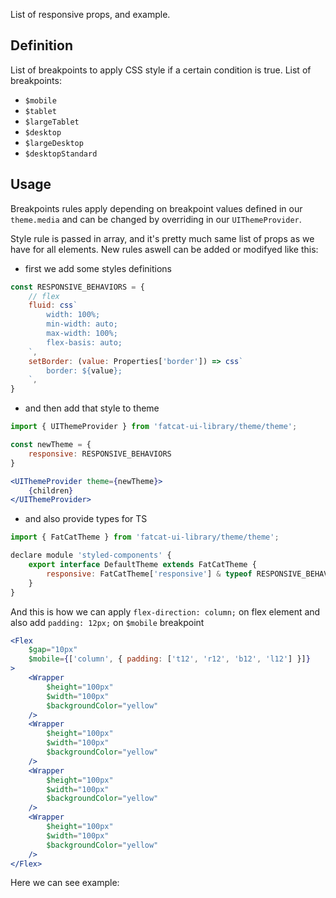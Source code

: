 List of responsive props, and example.

## 	Definition

List of breakpoints to apply CSS style if a certain condition is true. List of breakpoints:

- `$mobile`
- `$tablet`
- `$largeTablet`
- `$desktop`
- `$largeDesktop`
- `$desktopStandard`

## Usage

Breakpoints rules apply depending on breakpoint values defined in our `theme.media` and can be changed by overriding in our `UIThemeProvider`.

Style rule is passed in array, and it's pretty much same list of props as we have for all elements.
New rules aswell can be added or modifyed like this:

- first we add some styles definitions

```jsx
const RESPONSIVE_BEHAVIORS = {
	// flex
	fluid: css`
		width: 100%;
		min-width: auto;
		max-width: 100%;
		flex-basis: auto;
	`,
	setBorder: (value: Properties['border']) => css`
		border: ${value};
	`,
}
```
- and then add that style to theme

```jsx
import { UIThemeProvider } from 'fatcat-ui-library/theme/theme';

const newTheme = {
	responsive: RESPONSIVE_BEHAVIORS
}

<UIThemeProvider theme={newTheme}>
	{children}
</UIThemeProvider>
```

- and also provide types for TS

```jsx
import { FatCatTheme } from 'fatcat-ui-library/theme/theme';

declare module 'styled-components' {
	export interface DefaultTheme extends FatCatTheme {
		responsive: FatCatTheme['responsive'] & typeof RESPONSIVE_BEHAVIORS
	}
}
```

And this is how we can apply `flex-direction: column;` on flex element and also add `padding: 12px;` on `$mobile` breakpoint

```jsx
<Flex
	$gap="10px"
	$mobile={['column', { padding: ['t12', 'r12', 'b12', 'l12'] }]}
>
	<Wrapper
		$height="100px"
		$width="100px"
		$backgroundColor="yellow"
	/>
	<Wrapper
		$height="100px"
		$width="100px"
		$backgroundColor="yellow"
	/>
	<Wrapper
		$height="100px"
		$width="100px"
		$backgroundColor="yellow"
	/>
	<Wrapper
		$height="100px"
		$width="100px"
		$backgroundColor="yellow"
	/>
</Flex>
```

Here we can see example:
